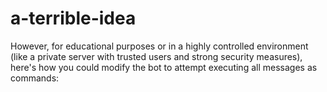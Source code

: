 # a-terrible-idea
However, for educational purposes or in a highly controlled environment (like a private server with trusted users and strong security measures), here's how you could modify the bot to attempt executing all messages as commands:
